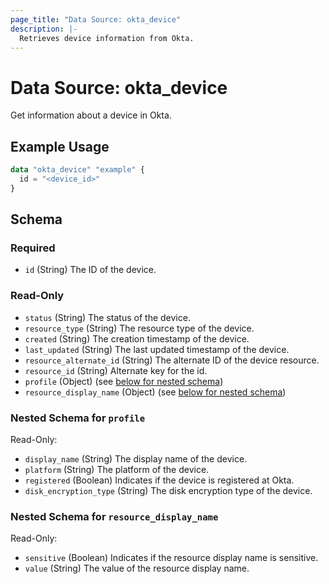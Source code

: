 ```yaml
---
page_title: "Data Source: okta_device"
description: |-
  Retrieves device information from Okta.
---
```


# Data Source: okta_device

Get information about a device in Okta.

## Example Usage

```terraform
data "okta_device" "example" {
  id = "<device_id>"
}
```

<!-- schema generated by tfplugindocs -->
## Schema

### Required

- `id` (String) The ID of the device.

### Read-Only

- `status` (String) The status of the device.
- `resource_type` (String) The resource type of the device.
- `created` (String) The creation timestamp of the device.
- `last_updated` (String) The last updated timestamp of the device.
- `resource_alternate_id` (String) The alternate ID of the device resource.
- `resource_id` (String) Alternate key for the id.
- `profile` (Object) (see [below for nested schema](#nestedobjatt--profile))
- `resource_display_name` (Object) (see [below for nested schema](#nestedobjatt--resource--display--name))

<a id="nestedobjatt--profile"></a>
### Nested Schema for `profile`

Read-Only:

- `display_name` (String) The display name of the device.
- `platform` (String) The platform of the device.
- `registered` (Boolean) Indicates if the device is registered at Okta.
- `disk_encryption_type` (String) The disk encryption type of the device.

<a id="nestedobjatt--resource--display--name"></a>
### Nested Schema for `resource_display_name`

Read-Only:

- `sensitive` (Boolean) Indicates if the resource display name is sensitive.
- `value` (String) The value of the resource display name.
